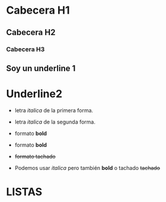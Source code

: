 # Cabecera H1
## Cabecera H2
### Cabecera H3


Soy un underline 1
------------------

Underline2
==========

- letra *italica* de la primera forma. 
- letra _italica_ de la segunda forma.

- formato **bold**
- formato __bold__
-  ~~formato tachado~~ 

- Podemos usar *italica* pero también **bold** o tachado ~~tachado~~

# LISTAS


